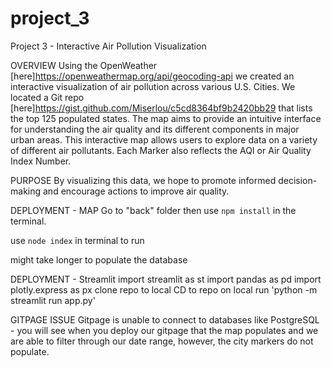 # project_3
Project 3 - Interactive Air Pollution Visualization

OVERVIEW
  Using the OpenWeather [here]https://openweathermap.org/api/geocoding-api we created an interactive visualization of air pollution across various U.S. Cities. We located a Git repo [here]https://gist.github.com/Miserlou/c5cd8364bf9b2420bb29
  that lists the top 125 populated states. The map aims to provide an intuitive interface for understanding the air quality and its different components in major urban areas. This interactive map allows users to explore data on a variety of different air pollutants. Each    Marker also reflects the AQI or Air Quality Index Number. 

PURPOSE
  By visualizing this data, we hope to promote informed decision-making and encourage actions to improve air quality.   

DEPLOYMENT - MAP
  Go to "back" folder then use `npm install` in the terminal. 

  use `node index` in terminal to run

  might take longer to populate the database
  
DEPLOYMENT - Streamlit
  import streamlit as st
  import pandas as pd
  import plotly.express as px
  clone repo to local
  CD to repo on local 
  run 'python -m streamlit run app.py'
  
  GITPAGE ISSUE
    Gitpage is unable to connect to databases like PostgreSQL - you will see when you deploy our gitpage that the map populates and we are able to filter through our date range, however, the city markers do not populate. 
